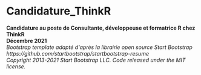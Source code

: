 # Candidature_ThinkR
<strong>
Candidature au poste de Consultante, développeuse et formatrice R chez ThinkR
<br/>Décembre 2021
</strong>

  <br/>
<i>
Bootstrap template adapté d'après la librairie open source Start Bootstrap
<br/>https://github.com/startbootstrap/startbootstrap-resume
<br/>Copyright 2013-2021 Start Bootstrap LLC. Code released under the MIT license.
</i>
